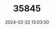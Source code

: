 ---
title: "35845"
category: "Pouteria gabrielensis"
draft: false
date: 2024-02-22 13:03:50
languages:
  Portuguese: ["Cumandu-assu", "Abiurana"]
  South American Indian (Other): ["Ke-see-wee-re"]
---